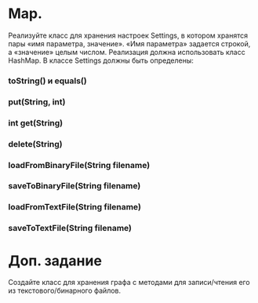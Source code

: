 # Map.
Реализуйте класс для хранения настроек Settings, в котором хранятся пары «имя параметра, значение». «Имя параметра» задается строкой, а «значение» целым числом.
Реализация должна использовать класс HashMap. В классе Settings должны быть определены:  
### toString() и equals()  
### put(String, int)  
### int get(String)  
### delete(String)  
### loadFromBinaryFile(String filename)  
### saveToBinaryFile(String filename)  
### loadFromTextFile(String filename)  
### saveToTextFile(String filename)  

# Доп. задание

Создайте класс для хранения графа с методами для записи/чтения его из текстового/бинарного файлов.
